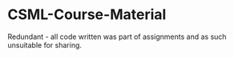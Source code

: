 CSML-Course-Material
====================

Redundant - all code written was part of assignments and as such unsuitable for sharing.

